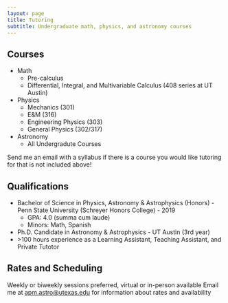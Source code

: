 ```yaml
---
layout: page
title: Tutoring
subtitle: Undergraduate math, physics, and astronomy courses
---
```


## Courses

* Math
  * Pre-calculus   
  * Differential, Integral, and Multivariable Calculus (408 series at UT Austin)
* Physics
  * Mechanics (301)
  * E&M (316)
  * Engineering Physics (303)
  * General Physics (302/317)
* Astronomy
  * All Undergradute Courses

Send me an email with a syllabus if there is a course you would like tutoring for that is not included above!

## Qualifications

* Bachelor of Science in Physics, Astronomy & Astrophysics (Honors) - Penn State University (Schreyer Honors College) - 2019
  * GPA: 4.0 (summa cum laude)
  * Minors: Math, Spanish
* Ph.D. Candidate in Astronomy & Astrophysics - UT Austin (3rd year)
* \>100 hours experience as a Learning Assistant, Teaching Assistant, and Private Tutotor

## Rates and Scheduling 

Weekly or biweekly sessions preferred, virtual or in-person available 
Email me at [apm.astro@utexas.edu](mailto:apm.astro@utexas.edu) for information about rates and availability 

